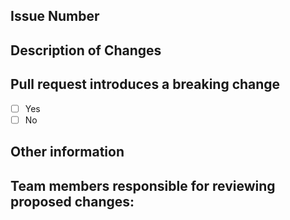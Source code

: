 ## Issue Number 
<!--- Type # to find the issue and then press either tab or enter to complete the highlighted result. -->

## Description of Changes
<!--- Please describe the behavior or changes that are being added by this PR -->


## Pull request introduces a breaking change

- [ ] Yes
- [ ] No

<!-- If this introduces a breaking change, please describe the impact and migration path for existing applications below. -->


## Other information

<!-- If necessary describe any other information that is important to this PR such as screenshots of how the component looks before and after the change. -->

## Team members responsible for reviewing proposed changes:
<!-- (You can mention a person or team on GitHub by typing @ plus their username or team name. 
This will trigger a notification and bring their attention to the conversation.) -->
